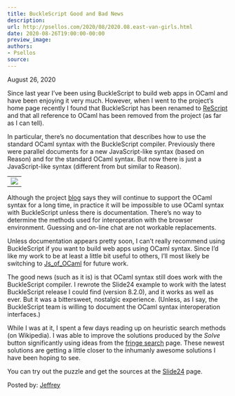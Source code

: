 ```yaml
---
title: BuckleScript Good and Bad News
description:
url: http://psellos.com/2020/08/2020.08.east-van-girls.html
date: 2020-08-26T19:00:00-00:00
preview_image:
authors:
- Psellos
source:
---
```


<div class="date">August 26, 2020</div>

<p>Since last year I’ve been using BuckleScript to build web apps in OCaml
and have been enjoying it very much. However, when I went to the
project’s home page recently I found that BuckleScript has been renamed
to <a href="http://rescript-lang.org/">ReScript</a> and that all reference to OCaml
has been removed from the project (as far as I can tell).</p>

<p>In particular, there’s no documentation that describes how to use the
standard OCaml syntax with the BuckleScript compiler. Previously there
were parallel documents for a new JavaScript-like syntax (based on
Reason) and for the standard OCaml syntax. But now there is just a
JavaScript-like syntax (different from but similar to Reason).</p>

<table class="morelikealist" style="margin-top: 0.4em;">
<tbody><tr><td>
<a href="http://psellos.com/ocaml/example-app-slide24.html">
<img src="http://psellos.com/images/slide242-220-sepia.png"><br>
</a>
</td></tr>
</tbody></table>

<p>Although the project
<a href="http://reasonml.org/blog/a-note-on-bucklescripts-future-commitments">blog</a>
says they will continue to support the OCaml syntax for a long time, in
practice it will be impossible to use OCaml syntax with BuckleScript
unless there is documentation. There’s no way to determine the methods
used for interoperation with the browser environment. Guessing and
on-line chat are not workable replacements.</p>

<p>Unless documentation appears pretty soon, I can’t really recommend using
BuckleScript if you want to build web apps using OCaml syntax. Since I’d
like my work to be at least a little bit useful to others, I’ll most
likely be switching to
<a href="https://ocsigen.org/js_of_ocaml/3.1.0/manual/overview">Js_of_OCaml</a> for
future work.</p>

<p>The good news (such as it is) is that OCaml syntax still does work with
the BuckleScript compiler. I rewrote the Slide24 example to work with
the latest BuckleScript release I could find (version 8.2.0), and it
works as well as ever. But it was a bittersweet, nostalgic experience.
(Unless, as I say, the BuckleScript team is willing to document the
OCaml syntax interoperation interfaces.)</p>

<p>While I was at it, I spent a few days reading up on heuristic search
methods (on Wikipedia). I was able to improve the solutions produced by
the <em>Solve</em> button significantly using ideas from the <a href="http://en.wikipedia.org/wiki/Fringe_search">fringe
search</a> page. These newest
solutions are getting a little closer to the inhumanly awesome solutions
I have been hoping to see.</p>

<p>You can try out the puzzle and get the sources at the
<a href="http://psellos.com/ocaml/example-app-slide24.html">Slide24</a> page.</p>

<p>Posted by: <a href="http://psellos.com/aboutus.html#jeffreya.scofieldphd">Jeffrey</a></p>

<p></p>

